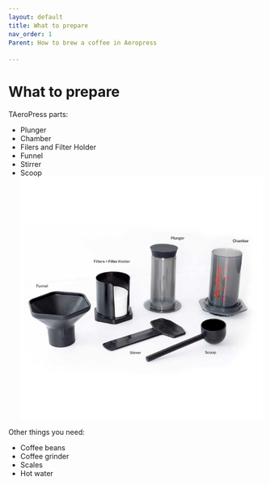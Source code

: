 ```yaml
---
layout: default
title: What to prepare
nav_order: 1
Parent: How to brew a coffee in Aeropress

---
```


# What to prepare

TAeroPress parts:

- Plunger
- Chamber
- Filers and Filter Holder
- Funnel
- Stirrer
- Scoop
![image](images/../../../assets/images/aeropress.jpg)

Other things you need:

- Coffee beans
- Coffee grinder
- Scales
- Hot water
